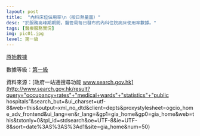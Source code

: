 ```yaml
---
layout: post
title:  "內科床位佔用率\n（按日熱量圖）"
desc: "於服務高峰期期間，醫管局每日發布的內科住院病床使用率數據。"
tags: [醫療服務實況]
img: pic01.jpg
level: 第一級
---
```


<script src='https://tmroyal.github.io/Chart.HeatMap/Chart.HeatMap.S.min.js'></script>

<canvas id="container" style="min-height: {{ site.data.MEDOCCUPANCY | size | minus: 1 | times: 29 | plus: 150 }}px; min-width: 440px; max-width: 880px; margin: 0 auto"></canvas>


[原始數據](https://docs.google.com/spreadsheets/d/e/2PACX-1vRpbqc-2MwM-s9JtgXKFbfNmNOaTkve2rPmUxZvMoiJdYTJENStLX1W6i47mb-RURj3Or2oXRjPLhgD/pubhtml?gid=0&amp;single=true&amp;widget=true&amp;headers=false)

數據等級：[第一級](/faq/#datalevel)

資料來源：[政府一站通搜尋功能 www.search.gov.hk](http://www.search.gov.hk/result?query="occupancy+rates"+"medical+wards"+"statistics"+"public hospitals"&search_but=&ui_charset=utf-8&web=this&output=xml_no_dtd&client=depts&proxystylesheet=ogcio_home_adv_frontend&ui_lang=en&r_lang=&gp1=gia_home&gp0=gia_home&web=this&txtonly=0&tpl_id=stdsearch&oe=UTF-8&ie=UTF-8&sort=date%3AS%3AS%3Ad1&site=gia_home&num=50)
  
<script>
  function ctx(elementId){
    return document.getElementById(elementId).getContext('2d');
  }

  // completely arbitrary data
  var data = {{ site.data.MEDOCCUPANCY | jsonify }};
  var matrixData = {};
  
  for (var i in data){
    if (i == 0){
      var labels = data[i];
      labels.splice(0,1);
      matrixData.labels = labels;
      matrixData.datasets = [];
    }else{
      var occupancies = data[data.length-i]; // invert order
      var label = occupancies.splice(0,1);
      for (var j in occupancies){
        occupancies[j] = parseInt(occupancies[j].match(/([0-9]*)/g)[0]);
        if (!occupancies[j])
          occupancies[j] = 0;
      }
      matrixData.datasets.push({
        label: label,
        data: occupancies
      })
      console.log(occupancies);
      if (j > 60) // too many entries already
        break;  //abort
    }
      
  }

  var sampleChart = new Chart(ctx('container')).HeatMap(matrixData, {
    responsive: false,
      labelScale: 0.6,
      rounded: false
  });
</script>
